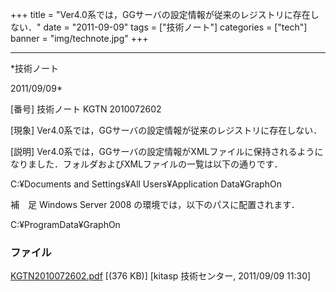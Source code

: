﻿+++
title = "Ver4.0系では，GGサーバの設定情報が従来のレジストリに存在しない．"
date = "2011-09-09"
tags = ["技術ノート"]
categories = ["tech"]
banner = "img/technote.jpg"
+++

-----------------------------------------------------------------------------------------------------------------------------

*技術ノート

2011/09/09*


[番号]
技術ノート KGTN 2010072602

[現象]
Ver4.0系では，GGサーバの設定情報が従来のレジストリに存在しない．

[説明]
Ver4.0系では，GGサーバの設定情報がXMLファイルに保持されるようになりました．フォルダおよびXMLファイルの一覧は以下の通りです．

C:¥Documents and Settings¥All Users¥Application Data¥GraphOn

補　足
Windows Server 2008 の環境では，以下のパスに配置されます．

C:¥ProgramData¥GraphOn


### ファイル

 
 


[KGTN2010072602.pdf](http://techreport.kitasp.net/attachments/download/240/KGTN2010072602.pdf)
 [(376 KB)] [kitasp 技術センター, 2011/09/09
11:30]


 


 

